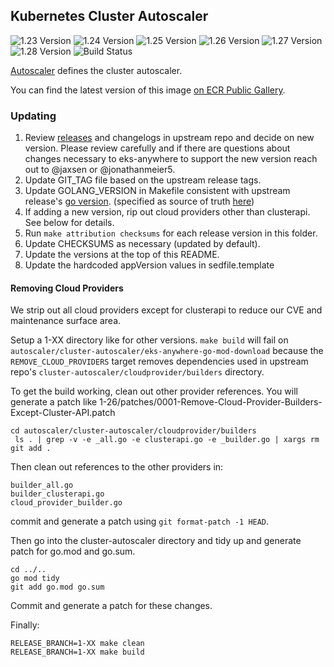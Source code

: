 ## **Kubernetes Cluster Autoscaler**
![1.23 Version](https://img.shields.io/badge/1--23%20version-v1.23.1-blue)
![1.24 Version](https://img.shields.io/badge/1--24%20version-f69e14b5de2e595b55f4ee4dc64952e00e7c7ee9-blue)
![1.25 Version](https://img.shields.io/badge/1--25%20version-e8d3e9b1d986d540a21913b756cb2b47ffddb918-blue)
![1.26 Version](https://img.shields.io/badge/1--26%20version-f48095c20ad1b305a1392a3a031b0a7e31e1927a-blue)
![1.27 Version](https://img.shields.io/badge/1--27%20version-cluster--autoscaler--1.27.5-blue)
![1.28 Version](https://img.shields.io/badge/1--28%20version-cluster--autoscaler--1.28.2-blue)
![Build Status](https://codebuild.us-west-2.amazonaws.com/badges?uuid=eyJlbmNyeXB0ZWREYXRhIjoiL0tWckptdkxsZEd1cXNiNTBncjRNVU5oekpZRlBkTDNBcFVvZkFOVHZwbTBKUm91QkR6RVN4QlhJWk42cXF3L29FMmdnTXUrVndiay8zVUQ0YjJsc21vPSIsIml2UGFyYW1ldGVyU3BlYyI6Ik1Gd2UwbmRXVWxSRTMvUHQiLCJtYXRlcmlhbFNldFNlcmlhbCI6MX0%3D&branch=main)

[Autoscaler](https://github.com/kubernetes/autoscaler) defines the cluster autoscaler.

You can find the latest version of this image [on ECR Public Gallery](https://gallery.ecr.aws/eks-anywhere/kubernetes/autoscaler).

### Updating
1. Review [releases](https://github.com/kubernetes/autoscaler/releases) and changelogs in upstream repo and decide on new version. Please review carefully and if there are questions about changes necessary to eks-anywhere to support the new version reach out to @jaxsen or @jonathanmeier5.
2. Update GIT_TAG file based on the upstream release tags.
3. Update GOLANG_VERSION in Makefile consistent with upstream release's [go version](https://github.com/kubernetes/autoscaler/blob/master/builder/Dockerfile#L15). (specified as source of truth [here](https://github.com/kubernetes/autoscaler/blob/master/cluster-autoscaler/FAQ.md#what-go-version-should-be-used-to-compile-ca))
4. If adding a new version, rip out cloud providers other than clusterapi. See below for details.
5. Run `make attribution checksums` for each release version in this folder.
6. Update CHECKSUMS as necessary (updated by default).
7. Update the versions at the top of this README.
8. Update the hardcoded appVersion values in sedfile.template


#### Removing Cloud Providers
We strip out all cloud providers except for clusterapi to reduce our CVE and maintenance surface area.

Setup a 1-XX directory like for other versions. `make build` will fail on `autoscaler/cluster-autoscaler/eks-anywhere-go-mod-download` because the `REMOVE_CLOUD_PROVIDERS` target removes dependencies used in upstream repo's `cluster-autoscaler/cloudprovider/builders` directory.

To get the build working, clean out other provider references. You will generate a patch like 1-26/patches/0001-Remove-Cloud-Provider-Builders-Except-Cluster-API.patch
```
cd autoscaler/cluster-autoscaler/cloudprovider/builders
 ls . | grep -v -e _all.go -e clusterapi.go -e _builder.go | xargs rm
git add .
```

Then clean out references to the other providers in:
```
builder_all.go
builder_clusterapi.go
cloud_provider_builder.go
```

commit and generate a patch using `git format-patch -1 HEAD`.

Then go into the cluster-autoscaler directory and tidy up and generate patch for go.mod and go.sum.
```
cd ../..
go mod tidy
git add go.mod go.sum
```

Commit and generate a patch for these changes.

Finally:
```
RELEASE_BRANCH=1-XX make clean
RELEASE_BRANCH=1-XX make build
```
